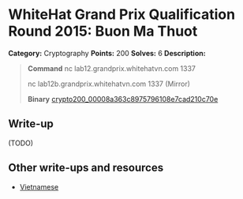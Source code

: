 # WhiteHat Grand Prix Qualification Round 2015: Buon Ma Thuot

**Category:** Cryptography
**Points:** 200
**Solves:** 6
**Description:**

> **Command**
> nc lab12.grandprix.whitehatvn.com 1337
> 
> nc lab12b.grandprix.whitehatvn.com 1337 (Mirror)
> 
> **Binary**
> [crypto200_00008a363c8975796108e7cad210c70e](crypto200_00008a363c8975796108e7cad210c70e)


## Write-up

(TODO)

## Other write-ups and resources

* [Vietnamese](https://forum.whitehat.vn/forum/wargame/whitehat-grand-prix/writeup-whitehat-grand-prix/53316-writeup-vong-loai-whitehat-grand-prix-2015-crypto100-crypto200-crypto250)
